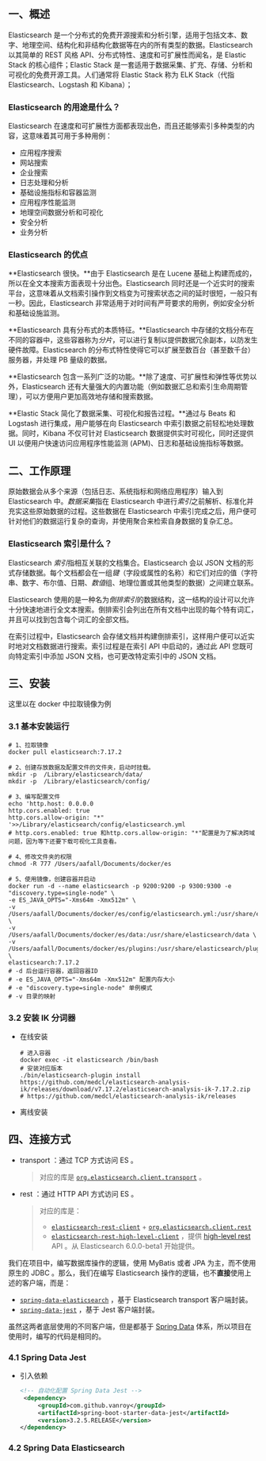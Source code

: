 ## 一、概述

Elasticsearch 是一个分布式的免费开源搜索和分析引擎，适用于包括文本、数字、地理空间、结构化和非结构化数据等在内的所有类型的数据。Elasticsearch 以其简单的 REST 风格 API、分布式特性、速度和可扩展性而闻名，是 Elastic Stack 的核心组件；Elastic Stack 是一套适用于数据采集、扩充、存储、分析和可视化的免费开源工具。人们通常将 Elastic Stack 称为 ELK Stack（代指 Elasticsearch、Logstash 和 Kibana）；

### Elasticsearch 的用途是什么？

Elasticsearch 在速度和可扩展性方面都表现出色，而且还能够索引多种类型的内容，这意味着其可用于多种用例：

- 应用程序搜索
- 网站搜索
- 企业搜索
- 日志处理和分析
- 基础设施指标和容器监测
- 应用程序性能监测
- 地理空间数据分析和可视化
- 安全分析
- 业务分析

### Elasticsearch 的优点

**Elasticsearch 很快。**由于 Elasticsearch 是在 Lucene 基础上构建而成的，所以在全文本搜索方面表现十分出色。Elasticsearch 同时还是一个近实时的搜索平台，这意味着从文档索引操作到文档变为可搜索状态之间的延时很短，一般只有一秒。因此，Elasticsearch 非常适用于对时间有严苛要求的用例，例如安全分析和基础设施监测。

**Elasticsearch 具有分布式的本质特征。**Elasticsearch 中存储的文档分布在不同的容器中，这些容器称为*分片*，可以进行复制以提供数据冗余副本，以防发生硬件故障。Elasticsearch 的分布式特性使得它可以扩展至数百台（甚至数千台）服务器，并处理 PB 量级的数据。

**Elasticsearch 包含一系列广泛的功能。**除了速度、可扩展性和弹性等优势以外，Elasticsearch 还有大量强大的内置功能（例如数据汇总和索引生命周期管理），可以方便用户更加高效地存储和搜索数据。

**Elastic Stack 简化了数据采集、可视化和报告过程。**通过与 Beats 和 Logstash 进行集成，用户能够在向 Elasticsearch 中索引数据之前轻松地处理数据。同时，Kibana 不仅可针对 Elasticsearch 数据提供实时可视化，同时还提供 UI 以便用户快速访问应用程序性能监测 (APM)、日志和基础设施指标等数据。

## 二、工作原理

原始数据会从多个来源（包括日志、系统指标和网络应用程序）输入到 Elasticsearch 中。*数据采集*指在 Elasticsearch 中进行*索引*之前解析、标准化并充实这些原始数据的过程。这些数据在 Elasticsearch 中索引完成之后，用户便可针对他们的数据运行复杂的查询，并使用聚合来检索自身数据的复杂汇总。

### Elasticsearch 索引是什么？

Elasticsearch *索引*指相互关联的文档集合。Elasticsearch 会以 JSON 文档的形式存储数据。每个文档都会在一组*键*（字段或属性的名称）和它们对应的值（字符串、数字、布尔值、日期、*数值*组、地理位置或其他类型的数据）之间建立联系。

Elasticsearch 使用的是一种名为*倒排索引*的数据结构，这一结构的设计可以允许十分快速地进行全文本搜索。倒排索引会列出在所有文档中出现的每个特有词汇，并且可以找到包含每个词汇的全部文档。

在索引过程中，Elasticsearch 会存储文档并构建倒排索引，这样用户便可以近实时地对文档数据进行搜索。索引过程是在索引 API 中启动的，通过此 API 您既可向特定索引中添加 JSON 文档，也可更改特定索引中的 JSON 文档。

## 三、安装

这里以在 docker 中拉取镜像为例

### 3.1 基本安装运行

```shell
# 1、拉取镜像
docker pull elasticsearch:7.17.2   

# 2、创建存放数据及配置文件的文件夹，启动时挂载。
mkdir -p  /Library/elasticsearch/data/ 
mkdir -p  /Library/elasticsearch/config/

# 3、编写配置文件
echo 'http.host: 0.0.0.0
http.cors.enabled: true
http.cors.allow-origin: "*" '>>/Library/elasticsearch/config/elasticsearch.yml
# http.cors.enabled: true 和http.cors.allow-origin: "*"配置是为了解决跨域问题，因为等下还要下载可视化工具查看。

# 4、修改文件夹的权限
chmod -R 777 /Users/aafall/Documents/docker/es

# 5、使用镜像，创建容器并启动
docker run -d --name elasticsearch -p 9200:9200 -p 9300:9300 -e "discovery.type=single-node" \
-e ES_JAVA_OPTS="-Xms64m -Xmx512m" \
-v /Users/aafall/Documents/docker/es/config/elasticsearch.yml:/usr/share/elasticsearch/config/elasticsearch.yml \
-v /Users/aafall/Documents/docker/es/data:/usr/share/elasticsearch/data \
-v /Users/aafall/Documents/docker/es/plugins:/usr/share/elasticsearch/plugins \
elasticsearch:7.17.2
# -d 后台运行容器，返回容器ID
# -e ES_JAVA_OPTS="-Xms64m -Xmx512m" 配置内存大小
# -e "discovery.type=single-node" 单例模式
# -v 目录的映射
```

### 3.2 安装 IK 分词器

- 在线安装

  ```shell
  # 进入容器
  docker exec -it elasticsearch /bin/bash  
  # 安装对应版本
  ./bin/elasticsearch-plugin install https://github.com/medcl/elasticsearch-analysis-ik/releases/download/v7.17.2/elasticsearch-analysis-ik-7.17.2.zip
  # https://github.com/medcl/elasticsearch-analysis-ik/releases
  ```

- 离线安装

## 四、连接方式

- transport ：通过 TCP 方式访问 ES 。

  > 对应的库是 [`org.elasticsearch.client.transport`](https://mvnrepository.com/artifact/org.elasticsearch.client/transport) 。

- rest ：通过 HTTP API 方式访问 ES 。

  > 对应的库是：
  >
  > - [`elasticsearch-rest-client`](https://mvnrepository.com/artifact/org.elasticsearch.client/elasticsearch-rest-client) + [`org.elasticsearch.client.rest`](https://mvnrepository.com/artifact/org.elasticsearch.client/elasticsearch-rest-client)
  > - [`elasticsearch-rest-high-level-client`](https://mvnrepository.com/artifact/org.elasticsearch.client/elasticsearch-rest-high-level-client) ，提供 [high-level rest](https://www.elastic.co/guide/en/elasticsearch/client/java-rest/current/java-rest-high.html) API 。从 Elasticsearch 6.0.0-beta1 开始提供。

我们在项目中，编写数据库操作的逻辑，使用 MyBatis 或者 JPA 为主，而不使用原生的 JDBC 。那么，我们在编写 Elasticsearch 操作的逻辑，也不**直接**使用上述的客户端，而是：

- [`spring-data-elasticsearch`](https://spring.io/projects/spring-data-elasticsearch) ，基于 Elasticsearch transport 客户端封装。
- [`spring-data-jest`](https://github.com/VanRoy/spring-data-jest) ，基于 Jest 客户端封装。

虽然这两者底层使用的不同客户端，但是都基于 [Spring Data](https://spring.io/projects/spring-data) 体系，所以项目在使用时，编写的代码是相同的。

### 4.1 Spring Data Jest

- 引入依赖

  ```xml
  <!-- 自动化配置 Spring Data Jest -->
   <dependency>
       <groupId>com.github.vanroy</groupId>
       <artifactId>spring-boot-starter-data-jest</artifactId>
       <version>3.2.5.RELEASE</version>
  </dependency>
  ```

### 4.2 Spring Data Elasticsearch

